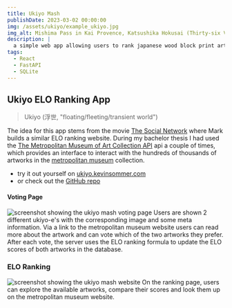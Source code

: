 ```yaml
---
title: Ukiyo Mash
publishDate: 2023-03-02 00:00:00
img: /assets/ukiyo/example_ukiyo.jpg
img_alt: Mishima Pass in Kai Provence, Katsushika Hokusai (Thirty-six Views of Mount Fuji)
description: |
  a simple web app allowing users to rank japanese wood block print artworks using ELO scores
tags:
  - React
  - FastAPI
  - SQLite
---
```


## Ukiyo ELO Ranking App

> Ukiyo (浮世, "floating/fleeting/transient world")

The idea for this app stems from the movie <a href="https://www.imdb.com/title/tt1285016/">The Social Network</a> where Mark builds a similar ELO ranking website. During my bachelor thesis I had used the <a href="https://metmuseum.github.io/">The Metropolitan Museum of Art Collection API</a> api a couple of times, which provides an interface to interact with the hundreds of thousands of artworks in the <a href="https://www.metmuseum.org/">metropolitan museum</a> collection.

- try it out yourself on <a href='https://ukiyo.kevinsommer.com'>ukiyo.kevinsommer.com</a>
- or check out the <a href='https://github.com/kevsommer/ukiyo-mash'>GitHub repo</a>

#### Voting Page
![screenshot showing the ukiyo mash voting page](/assets/ukiyo/ukiyo-mash-page.png)
Users are shown 2 different ukiyo-e's with the corresponding image and some meta information. Via a link to the metropolitan museum website users can read more about the artwork and can vote which of the two artworks they prefer. After each vote, the server uses the ELO ranking formula to update the ELO scores of both artworks in the database.

### ELO Ranking
![screenshot showing the ukiyo mash website](/assets/ukiyo/ukiyo-mash-screenshot.png)
On the ranking page, users can explore the available artworks, compare their scores and look them up on the metropolitan museum website.


